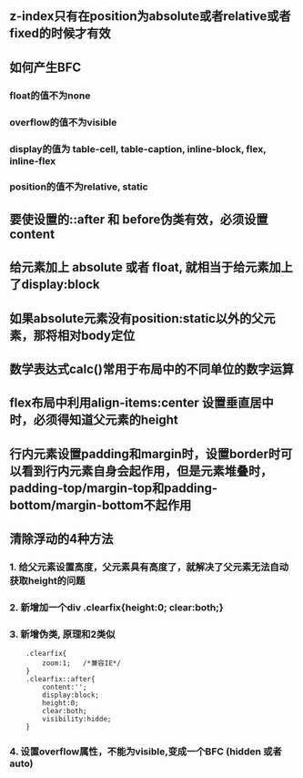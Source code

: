 ## z-index只有在position为absolute或者relative或者fixed的时候才有效

## 如何产生BFC
   ### float的值不为none
   ### overflow的值不为visible
   ### display的值为 table-cell, table-caption, inline-block, flex, inline-flex
   ### position的值不为relative, static
   
## 要使设置的::after 和 before伪类有效，必须设置content

## 给元素加上 absolute 或者 float, 就相当于给元素加上了display:block
## 如果absolute元素没有position:static以外的父元素，那将相对body定位

## 数学表达式calc()常用于布局中的不同单位的数字运算

## flex布局中利用align-items:center 设置垂直居中时，必须得知道父元素的height

## 行内元素设置padding和margin时，设置border时可以看到行内元素自身会起作用，但是元素堆叠时，padding-top/margin-top和padding-bottom/margin-bottom不起作用

## 清除浮动的4种方法 ##
 ### 1. 给父元素设置高度，父元素具有高度了，就解决了父元素无法自动获取height的问题
 ### 2. 新增加一个div   .clearfix{height:0; clear:both;}
 ### 3. 新增伪类, 原理和2类似 
        .clearfix{
            zoom:1;   /*兼容IE*/
        }
        .clearfix::after{
            content:'';
            display:block;
            height:0;
            clear:both;
            visibility:hidde;
        }
  ### 4. 设置overflow属性，不能为visible,变成一个BFC (hidden 或者 auto) 
    
    
    
  
